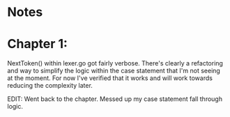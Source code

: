 # Notes

# Chapter 1:

NextToken() within lexer.go got fairly verbose. There's clearly a refactoring 
and way to simplify the logic within the case statement that I'm not seeing at
the moment. For now I've verified that it works and will work towards reducing 
the complexity later.

EDIT: Went back to the chapter. Messed up my case statement fall through logic.